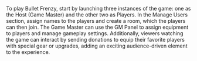 To play Bullet Frenzy, start by launching three instances of the game: one as the Host (Game Master) and the other two as Players. In the Manage Users section, assign names to the players and create a room, which the players can then join. The Game Master can use the GM Panel to assign equipment to players and manage gameplay settings. Additionally, viewers watching the game can interact by sending donations to equip their favorite players with special gear or upgrades, adding an exciting audience-driven element to the experience.
